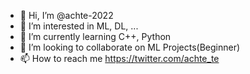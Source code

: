 - 👋 Hi, I’m @achte-2022
- 👀 I’m interested in ML, DL, ...
- 🌱 I’m currently learning C++, Python
- 💞️ I’m looking to collaborate on ML Projects(Beginner)
- 📫 How to reach me https://twitter.com/achte_te

<!---
achte-2022/achte-2022 is a ✨ special ✨ repository because its `README.md` (this file) appears on your GitHub profile.
You can click the Preview link to take a look at your changes.
--->
